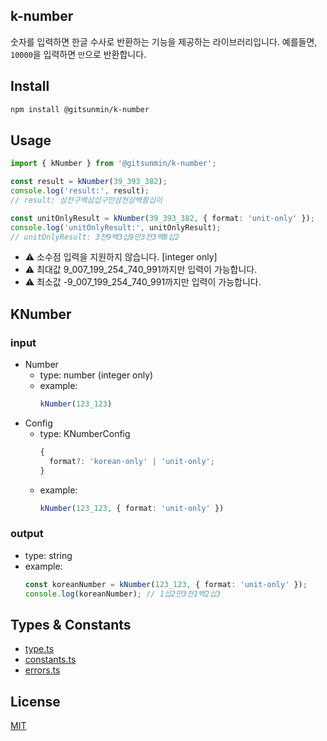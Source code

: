 ## k-number

숫자를 입력하면 한글 수사로 반환하는 기능을 제공하는 라이브러리입니다. 예를들면, `10000`을 입력하면 `만`으로 반환합니다.

## Install

```bash
npm install @gitsunmin/k-number
```

## Usage

```ts
import { kNumber } from '@gitsunmin/k-number';

const result = kNumber(39_393_382);
console.log('result:', result);
// result: 삼천구백삼십구만삼천삼백팔십이

const unitOnlyResult = kNumber(39_393_382, { format: 'unit-only' });
console.log('unitOnlyResult:', unitOnlyResult);
// unitOnlyResult: 3천9백3십9만3천3백8십2
```

- :warning: 소수점 입력을 지원하지 않습니다. [integer only]
- :warning: 최대값 9_007_199_254_740_991까지만 입력이 가능합니다. 
- :warning: 최소값 -9_007_199_254_740_991까지만 입력이 가능합니다. 

## KNumber

### input
- Number
  - type: number (integer only)
  - example:
    ```ts
    kNumber(123_123)
    ```
- Config
  - type: KNumberConfig
    ```ts
    {
      format?: 'korean-only' | 'unit-only';
    }
    ``` 
  - example: 
    ```ts
    kNumber(123_123, { format: 'unit-only' })
    ```

### output
- type: string
- example:
  ```ts
  const koreanNumber = kNumber(123_123, { format: 'unit-only' });
  console.log(koreanNumber); // 1십2만3천1백2십3
  ```

## Types & Constants
- [type.ts](https://github.com/gitsunmin/k-number/blob/master/src/types/index.ts)
- [constants.ts](https://github.com/gitsunmin/k-number/blob/master/src/constants/index.ts)
- [errors.ts](https://github.com/gitsunmin/k-number/blob/master/src/errors/index.ts)

## License

[MIT](./LICENSE)
